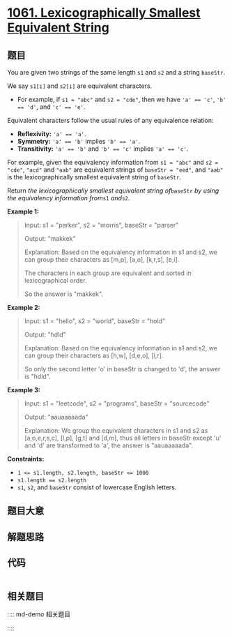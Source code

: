 # [1061. Lexicographically Smallest Equivalent String](https://leetcode.com/problems/lexicographically-smallest-equivalent-string)

## 题目

You are given two strings of the same length `s1` and `s2` and a string
`baseStr`.

We say `s1[i]` and `s2[i]` are equivalent characters.

  * For example, if `s1 = "abc"` and `s2 = "cde"`, then we have `'a' == 'c'`, `'b' == 'd'`, and `'c' == 'e'`.

Equivalent characters follow the usual rules of any equivalence relation:

  * **Reflexivity:** `'a' == 'a'`.
  * **Symmetry:** `'a' == 'b'` implies `'b' == 'a'`.
  * **Transitivity:** `'a' == 'b'` and `'b' == 'c'` implies `'a' == 'c'`.

For example, given the equivalency information from `s1 = "abc"` and `s2 =
"cde"`, `"acd"` and `"aab"` are equivalent strings of `baseStr = "eed"`, and
`"aab"` is the lexicographically smallest equivalent string of `baseStr`.

Return _the lexicographically smallest equivalent string of_`baseStr` _by
using the equivalency information from_`s1` _and_`s2`.



**Example 1:**

> Input: s1 = "parker", s2 = "morris", baseStr = "parser"
> 
> Output: "makkek"
> 
> Explanation: Based on the equivalency information in s1 and s2, we can group their characters as [m,p], [a,o], [k,r,s], [e,i].
> 
> The characters in each group are equivalent and sorted in lexicographical order.
> 
> So the answer is "makkek".

**Example 2:**

> Input: s1 = "hello", s2 = "world", baseStr = "hold"
> 
> Output: "hdld"
> 
> Explanation: Based on the equivalency information in s1 and s2, we can group their characters as [h,w], [d,e,o], [l,r].
> 
> So only the second letter 'o' in baseStr is changed to 'd', the answer is "hdld".

**Example 3:**

> Input: s1 = "leetcode", s2 = "programs", baseStr = "sourcecode"
> 
> Output: "aauaaaaada"
> 
> Explanation: We group the equivalent characters in s1 and s2 as [a,o,e,r,s,c], [l,p], [g,t] and [d,m], thus all letters in baseStr except 'u' and 'd' are transformed to 'a', the answer is "aauaaaaada".

**Constraints:**

  * `1 <= s1.length, s2.length, baseStr <= 1000`
  * `s1.length == s2.length`
  * `s1`, `s2`, and `baseStr` consist of lowercase English letters.


## 题目大意

## 解题思路

## 代码

```javascript

```

## 相关题目

:::: md-demo 相关题目

::::
